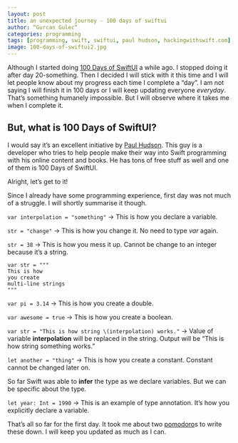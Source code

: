 ```yaml
---
layout: post
title: an unexpected journey - 100 days of swiftui
author: “Gurcan Gulec“
categories: programming
tags: [programming, swift, swiftui, paul hudson, hackingwithswift.com]
image: 100-days-of-swiftui2.jpg
---
```

Although I started doing [100 Days of SwiftUI](https://www.hackingwithswift.com/100/swiftui/1) a while ago. I stopped doing it after day 20-something. Then I decided I will stick with it this time and I will let people know about my progress each time I complete a “day”. I am not saying I will finish it in 100 days or I will keep updating everyone *everyday*. That’s something humanely impossible.  But I will observe where it takes me when I complete it.

## But, what is 100 Days of SwiftUI?
I would say it’s an excellent initiative by [Paul Hudson](https://twitter.com/twostraws). This guy is a developer who tries to help people make their way into Swift programming with his online content and books. He has tons of free stuff as well and one of them is 100 Days of SwiftUI. 

Alright, let’s get to it!

Since I already have some programming experience, first day was not much of a struggle. I will shortly summarise it though.

`var interpolation = "something"`  -> This is how you declare a variable.

`str = "change"` -> This is how you change it. No need to type _var_ again.

`str = 38` -> This is how you mess it up. Cannot be change to an integer because it’s a string.
```
var str = """
This is how
you create
multi-line strings
"""
```
`var pi = 3.14` -> This is how you create a double.

`var awesome = true` -> This is how you create a boolean.

`var str = "This is how string \(interpolation) works."` -> Value of variable **interpolation** will be replaced in the string. Output will be “This is how string something works.”

`let another = "thing"` -> This is how you create a constant. Constant cannot be changed later on.

So far Swift was able to **infer** the type as we declare variables. But we can be specific about the type.

`let year: Int = 1990` -> This is an example of type annotation. It’s how you explicitly declare a variable.

That’s all so far for the first day. It took me about two [pomodoro](https://en.wikipedia.org/wiki/Pomodoro_Technique)s to write these down. I will keep you updated as much as I can. 
